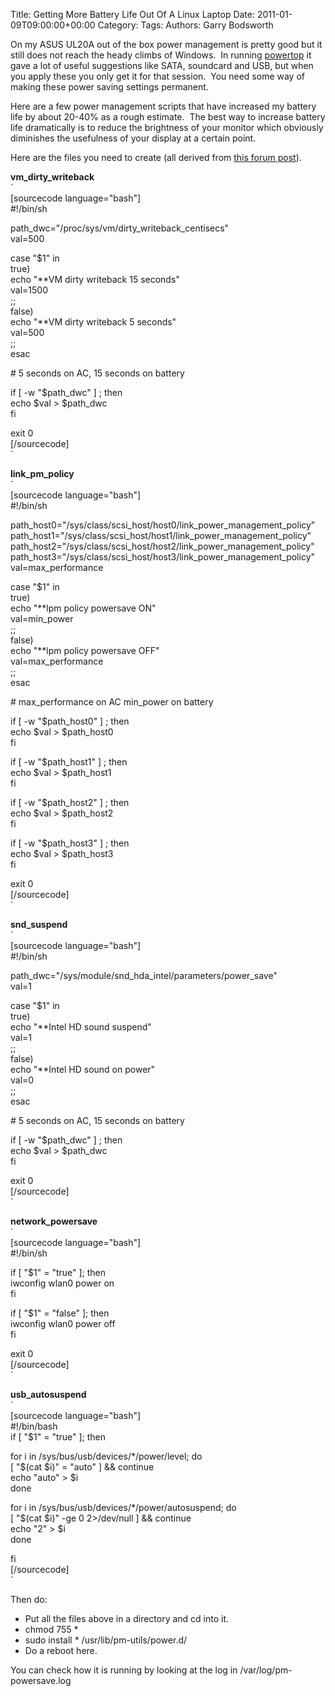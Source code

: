 Title: Getting More Battery Life Out Of A Linux Laptop
Date: 2011-01-09T09:00:00+00:00
Category: 
Tags: 
Authors: Garry Bodsworth

On my ASUS UL20A out of the box power management is pretty good but it still does not reach the heady climbs of Windows.  In running [powertop][1] it gave a lot of useful suggestions like SATA, soundcard and USB, but when you apply these you only get it for that session.  You need some way of making these power saving settings permanent.

Here are a few power management scripts that have increased my battery life by about 20-40% as a rough estimate.  The best way to increase battery life dramatically is to reduce the brightness of your monitor which obviously diminishes the usefulness of your display at a certain point.

Here are the files you need to create (all derived from [this forum post][2]).

**vm\_dirty\_writeback**  
`<br />
[sourcecode language="bash"]<br />
#!/bin/sh</p>
<p>path_dwc="/proc/sys/vm/dirty_writeback_centisecs"<br />
val=500</p>
<p>case "$1" in<br />
	true)<br />
		echo "**VM dirty writeback 15 seconds"<br />
		val=1500<br />
		;;<br />
	false)<br />
		echo "**VM dirty writeback 5 seconds"<br />
		val=500<br />
		;;<br />
esac</p>
<p># 5 seconds on AC, 15 seconds on battery</p>
<p>if [ -w "$path_dwc" ] ; then<br />
	echo $val > $path_dwc<br />
fi</p>
<p>exit 0<br />
[/sourcecode]<br />
`

**link\_pm\_policy**  
`<br />
[sourcecode language="bash"]<br />
#!/bin/sh</p>
<p>path_host0="/sys/class/scsi_host/host0/link_power_management_policy"<br />
path_host1="/sys/class/scsi_host/host1/link_power_management_policy"<br />
path_host2="/sys/class/scsi_host/host2/link_power_management_policy"<br />
path_host3="/sys/class/scsi_host/host3/link_power_management_policy"<br />
val=max_performance</p>
<p>case "$1" in<br />
	true)<br />
		echo "**lpm policy powersave ON"<br />
		val=min_power<br />
		;;<br />
	false)<br />
		echo "**lpm policy powersave OFF"<br />
		val=max_performance<br />
		;;<br />
esac</p>
<p># max_performance on AC min_power on battery</p>
<p>if [ -w "$path_host0" ] ; then<br />
	echo $val > $path_host0<br />
fi</p>
<p>if [ -w "$path_host1" ] ; then<br />
	echo $val > $path_host1<br />
fi</p>
<p>if [ -w "$path_host2" ] ; then<br />
	echo $val > $path_host2<br />
fi</p>
<p>if [ -w "$path_host3" ] ; then<br />
	echo $val > $path_host3<br />
fi</p>
<p>exit 0<br />
[/sourcecode]<br />
`

**snd_suspend**  
`<br />
[sourcecode language="bash"]<br />
#!/bin/sh</p>
<p>path_dwc="/sys/module/snd_hda_intel/parameters/power_save"<br />
val=1</p>
<p>case "$1" in<br />
	true)<br />
		echo "**Intel HD sound suspend"<br />
		val=1<br />
		;;<br />
	false)<br />
		echo "**Intel HD sound on power"<br />
		val=0<br />
		;;<br />
esac</p>
<p># 5 seconds on AC, 15 seconds on battery</p>
<p>if [ -w "$path_dwc" ] ; then<br />
	echo $val > $path_dwc<br />
fi</p>
<p>exit 0<br />
[/sourcecode]<br />
`

**network_powersave**  
`<br />
[sourcecode language="bash"]<br />
#!/bin/sh</p>
<p>if [ "$1" = "true" ]; then<br />
            iwconfig wlan0 power on<br />
fi</p>
<p>if [ "$1" = "false" ]; then<br />
            iwconfig wlan0 power off<br />
fi</p>
<p>exit 0<br />
[/sourcecode]<br />
`

**usb_autosuspend**  
`<br />
[sourcecode language="bash"]<br />
#!/bin/bash<br />
if [ "$1" = "true" ]; then</p>
<p>  for i in /sys/bus/usb/devices/*/power/level; do<br />
	[ "$(cat $i)" = "auto" ] && continue<br />
	echo "auto" > $i<br />
  done</p>
<p>  for i in /sys/bus/usb/devices/*/power/autosuspend; do<br />
	[ "$(cat $i)" -ge 0 2>/dev/null ] && continue<br />
	echo "2" > $i<br />
  done</p>
<p>fi<br />
[/sourcecode]<br />
`

Then do:

*   Put all the files above in a directory and cd into it.
*   chmod 755 *
*   sudo install * /usr/lib/pm-utils/power.d/
*   Do a reboot here.

You can check how it is running by looking at the log in /var/log/pm-powersave.log

 [1]: http://www.lesswatts.org/projects/powertop/
 [2]: http://ubuntuforums.org/showthread.php?t=1326333